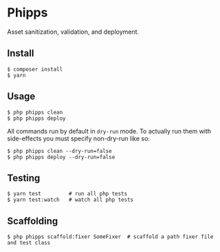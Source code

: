 # Phipps

Asset sanitization, validation, and deployment.

## Install

```SH
$ composer install
$ yarn
```

## Usage

```SH
$ php phipps clean
$ php phipps deploy
```

All commands run by default in `dry-run` mode.  To actually run them with side-effects you must specify non-dry-run like so:

```SH
$ php phipps clean --dry-run=false
$ php phipps deploy --dry-run=false
```

## Testing

```SH
$ yarn test         # run all php tests
$ yarn test:watch   # watch all php tests
```

## Scaffolding

```SH
$ php phipps scaffold:fixer SomeFixer  # scaffold a path fixer file and test class
```
